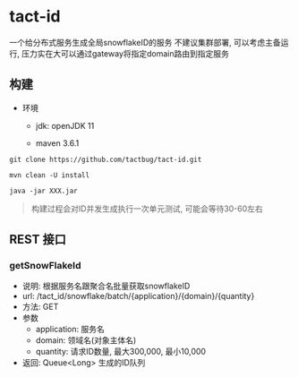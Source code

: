 # tact-id
一个给分布式服务生成全局snowflakeID的服务
不建议集群部署, 可以考虑主备运行, 压力实在大可以通过gateway将指定domain路由到指定服务

## 构建
- 环境
  - jdk: openJDK 11
    
  - maven 3.6.1

`git clone https://github.com/tactbug/tact-id.git`


`mvn clean -U install`


`java -jar XXX.jar`

> 构建过程会对ID并发生成执行一次单元测试, 可能会等待30-60左右


## REST 接口

### getSnowFlakeId
- 说明: 根据服务名跟聚合名批量获取snowflakeID
- url: /tact_id/snowflake/batch/{application}/{domain}/{quantity}
- 方法: GET
- 参数
  - application: 服务名
  - domain: 领域名(对象主体名)
  - quantity: 请求ID数量, 最大300,000, 最小10,000
- 返回: Queue\<Long> 生成的ID队列 


